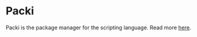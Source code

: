 # Packi
Packi is the package manager for the scripting language.
Read more <a href="https://gitlab.com/interplang/packi-script" target="_blank">here</a>.
